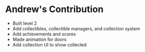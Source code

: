 # Andrew's Contribution

- Built level 2
- Add collectibles, collectible managers, and collection system
- Add achievements and scores
- Made animation for doors
- Add collection UI to show collected

